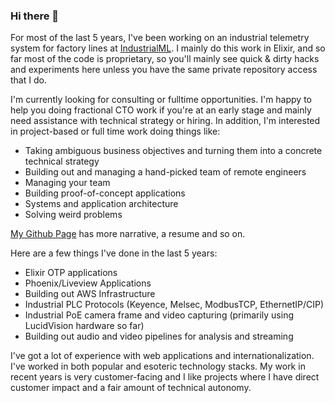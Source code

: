 ### Hi there 👋

For most of the last 5 years, I've been working on an industrial telemetry system for factory lines at [IndustrialML](https://www.industrialml.com/). I mainly do this work in Elixir, and so far most
of the code is proprietary, so you'll mainly see quick & dirty hacks and experiments here unless you have the same private repository
access that I do.

I'm currently looking for consulting or fulltime opportunities. I'm happy to help you doing fractional CTO work if you're at an early stage and mainly
need assistance with technical strategy or hiring. In addition, I'm interested in project-based or full time work doing things like:

* Taking ambiguous business objectives and turning them into a concrete technical strategy
* Building out and managing a hand-picked team of remote engineers
* Managing your team
* Building proof-of-concept applications
* Systems and application architecture
* Solving weird problems

[My Github Page](https://jasontrue.github.io/) has more narrative, a resume and so on.

Here are a few things I've done in the last 5 years:

* Elixir OTP applications
* Phoenix/Liveview Applications
* Building out AWS Infrastructure
* Industrial PLC Protocols (Keyence, Melsec, ModbusTCP, EthernetIP/CIP)
* Industrial PoE camera frame and video capturing (primarily using LucidVision hardware so far)
* Building out audio and video pipelines for analysis and streaming

I've got a lot of experience with web applications and internationalization. I've worked in both popular and esoteric technology stacks. My
work in recent years is very customer-facing and I like projects where I have direct customer impact and a fair amount of technical autonomy.

